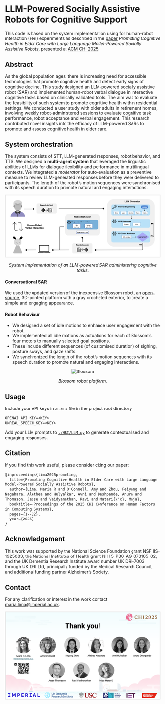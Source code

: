 # LLM-Powered Socially Assistive Robots for Cognitive Support

This code is based on the system implementation using for human-robot interaction (HRI) experiments as described in the [paper](https://dl.acm.org/doi/full/10.1145/3706598.3713582) _Promoting Cognitive Health in Elder Care with Large Language Model-Powered Socially Assistive Robots_, presented at [ACM CHI 2025](https://dl.acm.org/doi/proceedings/10.1145/3706598). 

## Abstract
As the global population ages, there is increasing need for accessible technologies that promote cognitive health and detect early signs of cognitive decline.
This study designed an LLM-powered socially assistive robot (SAR) and implemented human-robot verbal dialogue in interactive cognitive tasks based on clinically
validated tools. 
The aim was to evaluate the feasibility of such system to promote cognitive health within residential settings.
We conducted a user study with older adults in retirement homes, involving weekly robot-administered sessions to evaluate cognitive task performance, robot acceptance and verbal engagement. 
This research contributed novel insights into the efficacy of LLM-powered SARs to promote and assess cognitive health in elder care.

## System orchestration
The system consists of STT, LLM-generated responses, robot behavior, and TTS.
We designed a **multi-agent system** that leveraged the linguistic abilities of LLMs for dialogue flexibility and performance in multilingual contexts.
We integrated a _moderator_ for auto-evaluation as a preventive measure to review LLM-generated responses before they were delivered to participants.
The length of the robot’s motion sequences were synchronised with its speech duration to promote natural and engaging interactions.

<div align="center">
  <img src="./images/system.png" alt="system" width="700"/>
  <p><em>System implementation of an LLM-powered SAR administering cognitive tasks.</em></p>
</div>


#### Conversational SAR
We used the updated version of the inexpensive Blossom robot, an [open-source](https://github.com/interaction-lab/Blossom-Controller), 3D-printed platform with a gray crocheted exterior, to create a simple and engaging appearance.

#### Robot Behaviour
- We designed a set of idle motions to enhance user engagement with the robot.
- We implemented all idle motions as actuations for each of Blossom’s four motors to manually selected goal positions.
- These include different sequences (of customised duration) of sighing, posture sways, and gaze shifts.
- We synchronized the length of the robot’s motion sequences with its speech duration to promote natural and engaging interactions.

<div align="center">
  <img src="./images/robotic-platform.png" alt="Blossom" width="300"/>
  <p><em>Blossom robot platform.</em></p>
</div>


## Usage
Include your API keys in a `.env` file in the project root directory. 
```
OPENAI_API_KEY=<KEY>
UNREAL_SPEECH_KEY=<KEY>
```
Add your LLM prompts to [`./HRI/LLM.py`](./HRI/LLM.py) to generate contextualised and engaging responses. 


## Citation
If you find this work useful, please consider citing our paper:
```
@inproceedings{lima2025promoting,
  title={Promoting Cognitive Health in Elder Care with Large Language Model-Powered Socially Assistive Robots},
  author={Lima, Maria R and O'Connell, Amy and Zhou, Feiyang and Nagahara, Alethea and Hulyalkar, Avni and Deshpande, Anura and Thomason, Jesse and Vaidyanathan, Ravi and Matari{\'c}, Maja},
  booktitle={Proceedings of the 2025 CHI Conference on Human Factors in Computing Systems},
  pages={1--22},
  year={2025}
}
```

## Acknowledgement
This work was supported by the National Science Foundation grant NSF IIS-1925083, the National Institutes of Health grant NIH 5-P30-AG-073105-02, 
and the UK Dementia Research Institute award number UK DRI-7003 through UK DRI Ltd, principally funded by the Medical Research Council, and additional funding partner Alzheimer’s Society. 

## Contact

For any clarification or interest in the work contact maria.lima@imperial.ac.uk.
<div align="center">
  <img src="./images/team.png" alt="team" width="600"/>
  <p><em></em></p>
</div>
